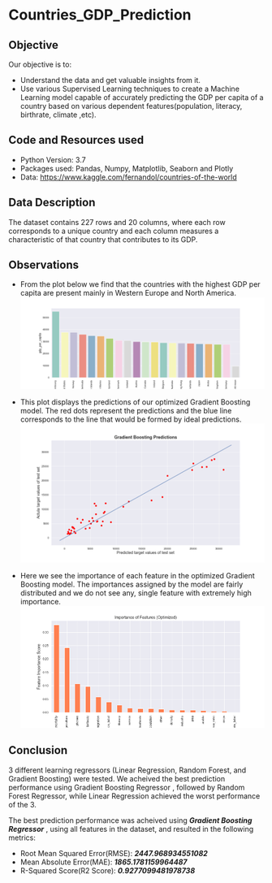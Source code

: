 # Countries_GDP_Prediction

## Objective
Our objective is to:
* Understand the data and get valuable insights from it.
* Use various Supervised Learning techniques to create a Machine Learning model capable of accurately predicting the GDP per capita of a country based on various dependent features(population, literacy, birthrate, climate ,etc).

## Code and Resources used
* Python Version: 3.7
* Packages used: Pandas, Numpy, Matplotlib, Seaborn and Plotly
* Data: https://www.kaggle.com/fernandol/countries-of-the-world

## Data Description
The dataset contains 227 rows and 20 columns, where each row corresponds to a unique country and each column measures a characteristic of that country that contributes to its GDP.

## Observations
* From the plot below we find that the countries with the highest GDP per capita are present mainly in Western Europe and North America.
![](https://github.com/amalj99/Countries_GDP_Prediction/blob/master/Images/Country%20GDP.png)

* This plot displays the predictions of our optimized Gradient Boosting model. The red dots represent the predictions and the blue line corresponds to the line that would be formed by ideal predictions.
![](https://github.com/amalj99/Countries_GDP_Prediction/blob/master/Images/GBM%20Pred%20Plot.png)

* Here we see the importance of each feature in the optimized Gradient Boosting model. The importances assigned by the model are fairly distributed and we do not see any, single feature with extremely high importance.
![](https://github.com/amalj99/Countries_GDP_Prediction/blob/master/Images/GBM%20Feature%20Importance.png)

## Conclusion
3 different learning regressors (Linear Regression, Random Forest, and Gradient Boosting) were tested. We acheived the best prediction performance using Gradient Boosting Regressor , followed by Random Forest Regressor, while Linear Regression achieved the worst performance of the 3. 

The best prediction performance was acheived using ***Gradient Boosting Regressor*** , using all features in the dataset, and resulted in the following metrics:

* Root Mean Squared Error(RMSE): ***2447.968934551082*** 
* Mean Absolute Error(MAE): ***1865.1781159964487*** 
* R-Squared Score(R2 Score): ***0.9277099481978738*** 
